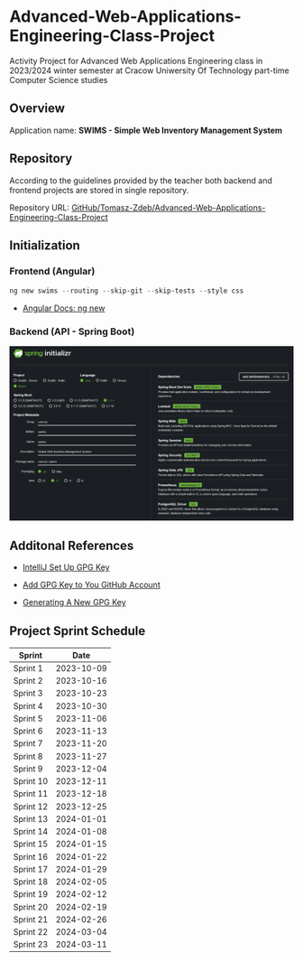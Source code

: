 # Advanced-Web-Applications-Engineering-Class-Project

Activity Project for Advanced Web Applications Engineering class in 2023/2024 winter semester at Cracow Uniwersity Of Technology part-time Computer Science studies

## Overview

Application name: **SWIMS - Simple Web Inventory Management System**

## Repository

According to the guidelines provided by the teacher both backend and frontend projects are stored in single repository.

Repository URL: [GitHub/Tomasz-Zdeb/Advanced-Web-Applications-Engineering-Class-Project](https://github.com/Tomasz-Zdeb/Advanced-Web-Applications-Engineering-Class-Project)

## Initialization

### Frontend (Angular)

```powershell
ng new swims --routing --skip-git --skip-tests --style css
```

* [Angular Docs: ng new](https://angular.io/cli/new)

### Backend (API - Spring Boot)

![Screenshot from Spring Initializr showing my settings used to initialize my Spring Boot application](./Resources/spring_project_initialization.png)

## Additonal References

* [IntelliJ Set Up GPG Key](https://www.jetbrains.com/help/idea/2022.3/set-up-GPG-commit-signing.html#configure-the-environment)

* [Add GPG Key to You GitHub Account](https://docs.github.com/en/authentication/managing-commit-signature-verification/adding-a-gpg-key-to-your-github-account)

* [Generating A New GPG Key](https://docs.github.com/en/authentication/managing-commit-signature-verification/generating-a-new-gpg-key)

## Project Sprint Schedule

<center>

| Sprint    | Date       |
|-----------|------------|
| Sprint 1  | 2023-10-09 |
| Sprint 2  | 2023-10-16 |
| Sprint 3  | 2023-10-23 |
| Sprint 4  | 2023-10-30 |
| Sprint 5  | 2023-11-06 |
| Sprint 6  | 2023-11-13 |
| Sprint 7  | 2023-11-20 |
| Sprint 8  | 2023-11-27 |
| Sprint 9  | 2023-12-04 |
| Sprint 10 | 2023-12-11 |
| Sprint 11 | 2023-12-18 |
| Sprint 12 | 2023-12-25 |
| Sprint 13 | 2024-01-01 |
| Sprint 14 | 2024-01-08 |
| Sprint 15 | 2024-01-15 |
| Sprint 16 | 2024-01-22 |
| Sprint 17 | 2024-01-29 |
| Sprint 18 | 2024-02-05 |
| Sprint 19 | 2024-02-12 |
| Sprint 20 | 2024-02-19 |
| Sprint 21 | 2024-02-26 |
| Sprint 22 | 2024-03-04 |
| Sprint 23 | 2024-03-11 |

</center>

